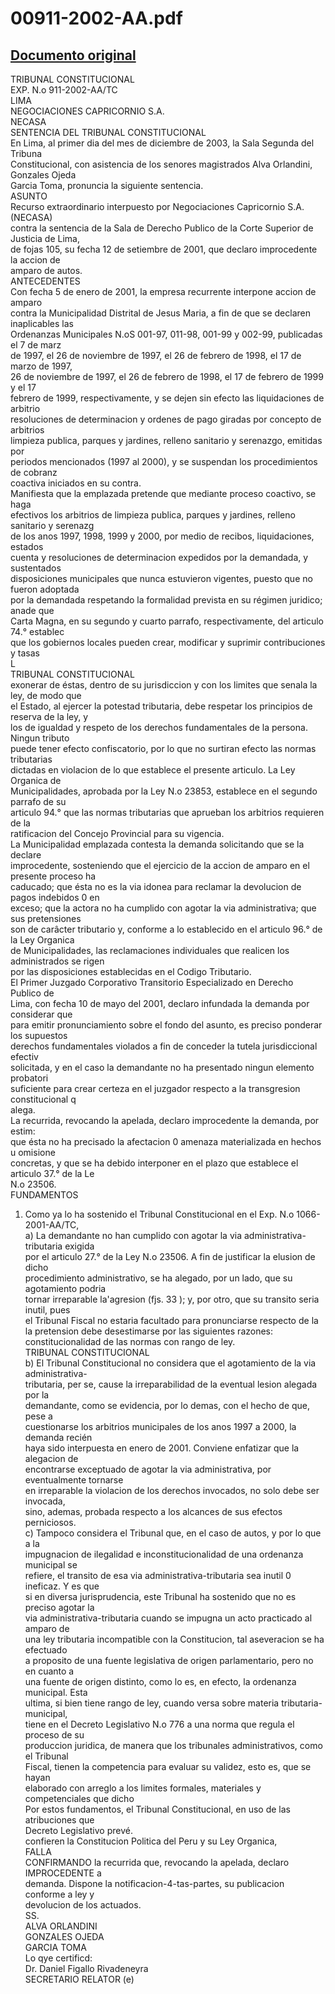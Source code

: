 
00911-2002-AA.pdf
=================
  
[Documento original](https://tc.gob.pe/jurisprudencia/2003/00911-2002-AA.pdf)  
---  
TRIBUNAL CONSTITUCIONAL  
EXP. N.o 911-2002-AA/TC  
LIMA  
NEGOCIACIONES CAPRICORNIO S.A.  
NECASA  
SENTENCIA DEL TRIBUNAL CONSTITUCIONAL  
En Lima, al primer dia del mes de diciembre de 2003, la Sala Segunda del Tribuna  
Constitucional, con asistencia de los senores magistrados Alva Orlandini, Gonzales Ojeda  
Garcia Toma, pronuncia la siguiente sentencia.  
ASUNTO  
Recurso extraordinario interpuesto por Negociaciones Capricornio S.A. (NECASA)  
contra la sentencia de la Sala de Derecho Publico de la Corte Superior de Justicia de Lima,  
de fojas 105, su fecha 12 de setiembre de 2001, que declaro improcedente la accion de  
amparo de autos.  
ANTECEDENTES  
Con fecha 5 de enero de 2001, la empresa recurrente interpone accion de amparo  
contra la Municipalidad Distrital de Jesus Maria, a fin de que se declaren inaplicables las  
Ordenanzas Municipales N.oS 001-97, 011-98, 001-99 y 002-99, publicadas el 7 de marz  
de 1997, el 26 de noviembre de 1997, el 26 de febrero de 1998, el 17 de marzo de 1997,  
26 de noviembre de 1997, el 26 de febrero de 1998, el 17 de febrero de 1999 y el 17  
febrero de 1999, respectivamente, y se dejen sin efecto las liquidaciones de arbitrio  
resoluciones de determinacion y ordenes de pago giradas por concepto de arbitrios  
limpieza publica, parques y jardines, relleno sanitario y serenazgo, emitidas por  
periodos mencionados (1997 al 2000), y se suspendan los procedimientos de cobranz  
coactiva iniciados en su contra.  
Manifiesta que la emplazada pretende que mediante proceso coactivo, se haga  
efectivos los arbitrios de limpieza publica, parques y jardines, relleno sanitario y serenazg  
de los anos 1997, 1998, 1999 y 2000, por medio de recibos, liquidaciones, estados  
cuenta y resoluciones de determinacion expedidos por la demandada, y sustentados  
disposiciones municipales que nunca estuvieron vigentes, puesto que no fueron adoptada  
por la demandada respetando la formalidad prevista en su régimen juridico; anade que  
Carta Magna, en su segundo y cuarto parrafo, respectivamente, del articulo 74.° establec  
que los gobiernos locales pueden crear, modificar y suprimir contribuciones y tasas  
L  
TRIBUNAL CONSTITUCIONAL  
exonerar de éstas, dentro de su jurisdiccion y con los limites que senala la ley, de modo que  
el Estado, al ejercer la potestad tributaria, debe respetar los principios de reserva de la ley, y  
los de igualdad y respeto de los derechos fundamentales de la persona. Ningun tributo  
puede tener efecto confiscatorio, por lo que no surtiran efecto las normas tributarias  
dictadas en violacion de lo que establece el presente articulo. La Ley Organica de  
Municipalidades, aprobada por la Ley N.o 23853, establece en el segundo parrafo de su  
articulo 94.° que las normas tributarias que aprueban los arbitrios requieren de la  
ratificacion del Concejo Provincial para su vigencia.  
La Municipalidad emplazada contesta la demanda solicitando que se la declare  
improcedente, sosteniendo que el ejercicio de la accion de amparo en el presente proceso ha  
caducado; que ésta no es la via idonea para reclamar la devolucion de pagos indebidos 0 en  
exceso; que la actora no ha cumplido con agotar la via administrativa; que sus pretensiones  
son de carâcter tributario y, conforme a lo establecido en el articulo 96.° de la Ley Organica  
de Municipalidades, las reclamaciones individuales que realicen los administrados se rigen  
por las disposiciones establecidas en el Codigo Tributario.  
El Primer Juzgado Corporativo Transitorio Especializado en Derecho Publico de  
Lima, con fecha 10 de mayo del 2001, declaro infundada la demanda por considerar que  
para emitir pronunciamiento sobre el fondo del asunto, es preciso ponderar los supuestos  
derechos fundamentales violados a fin de conceder la tutela jurisdiccional efectiv  
solicitada, y en el caso la demandante no ha presentado ningun elemento probatori  
suficiente para crear certeza en el juzgador respecto a la transgresion constitucional q  
alega.  
La recurrida, revocando la apelada, declaro improcedente la demanda, por estim:  
que ésta no ha precisado la afectacion 0 amenaza materializada en hechos u omisione  
concretas, y que se ha debido interponer en el plazo que establece el articulo 37.° de la Le  
N.o 23506.  
FUNDAMENTOS  
1. Como ya lo ha sostenido el Tribunal Constitucional en el Exp. N.o 1066-2001-AA/TC,  
a) La demandante no han cumplido con agotar la via administrativa-tributaria exigida  
por el articulo 27.° de la Ley N.o 23506. A fin de justificar la elusion de dicho  
procedimiento administrativo, se ha alegado, por un lado, que su agotamiento podria  
tornar irreparable la'agresion (fjs. 33 ); y, por otro, que su transito seria inutil, pues  
el Tribunal Fiscal no estaria facultado para pronunciarse respecto de la  
la pretension debe desestimarse por las siguientes razones:  
constitucionalidad de las normas con rango de ley.  
TRIBUNAL CONSTITUCIONAL  
b) El Tribunal Constitucional no considera que el agotamiento de la via administrativa-  
tributaria, per se, cause la irreparabilidad de la eventual lesion alegada por la  
demandante, como se evidencia, por lo demas, con el hecho de que, pese a  
cuestionarse los arbitrios municipales de los anos 1997 a 2000, la demanda recién  
haya sido interpuesta en enero de 2001. Conviene enfatizar que la alegacion de  
encontrarse exceptuado de agotar la via administrativa, por eventualmente tornarse  
en irreparable la violacion de los derechos invocados, no solo debe ser invocada,  
sino, ademas, probada respecto a los alcances de sus efectos perniciosos.  
c) Tampoco considera el Tribunal que, en el caso de autos, y por lo que a la  
impugnacion de ilegalidad e inconstitucionalidad de una ordenanza municipal se  
refiere, el transito de esa via administrativa-tributaria sea inutil 0 ineficaz. Y es que  
si en diversa jurisprudencia, este Tribunal ha sostenido que no es preciso agotar la  
via administrativa-tributaria cuando se impugna un acto practicado al amparo de  
una ley tributaria incompatible con la Constitucion, tal aseveracion se ha efectuado  
a proposito de una fuente legislativa de origen parlamentario, pero no en cuanto a  
una fuente de origen distinto, como lo es, en efecto, la ordenanza municipal. Esta  
ultima, si bien tiene rango de ley, cuando versa sobre materia tributaria-municipal,  
tiene en el Decreto Legislativo N.o 776 a una norma que regula el proceso de su  
produccion juridica, de manera que los tribunales administrativos, como el Tribunal  
Fiscal, tienen la competencia para evaluar su validez, esto es, que se hayan  
elaborado con arreglo a los limites formales, materiales y competenciales que dicho  
Por estos fundamentos, el Tribunal Constitucional, en uso de las atribuciones que  
Decreto Legislativo prevé.  
confieren la Constitucion Politica del Peru y su Ley Organica,  
FALLA  
CONFIRMANDO la recurrida que, revocando la apelada, declaro IMPROCEDENTE a  
demanda. Dispone la notificacion-4-tas-partes, su publicacion conforme a ley y  
devolucion de los actuados.  
SS.  
ALVA ORLANDINI  
GONZALES OJEDA  
GARCIA TOMA  
Lo qye certificd:  
Dr. Daniel Figallo Rivadeneyra  
SECRETARIO RELATOR (e)
